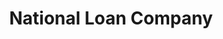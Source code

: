 ---
title: National Loan Company
slug: national-loan-company
updated-on: '2024-05-30T13:44:31.749Z'
created-on: '2024-05-30T13:41:46.671Z'
published-on: '2024-05-30T13:54:32.469Z'
f_city-state-2:
- cms/city/winnfield-la.md
- cms/city/natchitoches-la.md
- cms/city/alexandria-la.md
f_locations:
- cms/payday-loan/national-loan-company-22815.md
- cms/payday-loan/national-loan-company-22816.md
- cms/payday-loan/national-loan-company-22817.md
- cms/payday-loan/national-loan-company-22818.md
- cms/payday-loan/national-loan-company-22819.md
f_states:
- cms/state/louisiana.md
layout: '[company].html'
tags: company
---